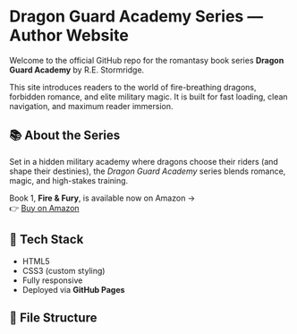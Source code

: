 # Dragon Guard Academy Series — Author Website

Welcome to the official GitHub repo for the romantasy book series **Dragon Guard Academy** by R.E. Stormridge.

This site introduces readers to the world of fire-breathing dragons, forbidden romance, and elite military magic. It is built for fast loading, clean navigation, and maximum reader immersion.

## 📚 About the Series

Set in a hidden military academy where dragons choose their riders (and shape their destinies), the *Dragon Guard Academy* series blends romance, magic, and high-stakes training.

Book 1, **Fire & Fury**, is available now on Amazon →  
👉 [Buy on Amazon](https://www.amazon.com/dp/B0FFSB91LN)

## 🧱 Tech Stack

- HTML5
- CSS3 (custom styling)
- Fully responsive
- Deployed via **GitHub Pages**

## 📁 File Structure

